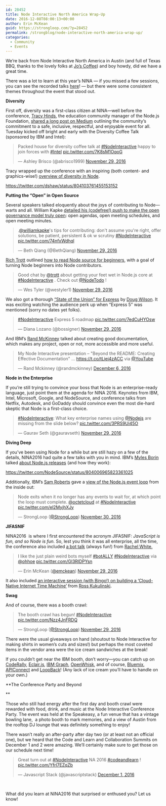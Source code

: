 ```yaml
---
id: 28452
title: Node Interactive North America Wrap-Up
date: 2016-12-08T08:00:13+00:00
author: Erin McKean
guid: https://strongloop.com/?p=28452
permalink: /strongblog/node-interactive-north-america-wrap-up/
categories:
  - Community
  - Events
---
```

We&#8217;re back from Node Interactive North America in Austin (and full of Texas BBQ, thanks to the lovely folks at [Jo&#8217;s Coffee](http://www.joscoffee.com/downtown-jos/)) and boy howdy, did we have a great time.

There was a lot to learn at this year&#8217;s NINA — if you missed a few sessions, you can see the recorded talks [here](https://www.youtube.com/playlist?list=PLfMzBWSH11xYaaHMalNKqcEurBH8LstB8)! — but there were some consistent themes throughout the event that stood out.

**Diversity**

First off, diversity was a first-class citizen at NINA—well before the conference, [Tracy Hinds](https://twitter.com/HackyGoLucky), the education community manager of the Node.js Foundation, [shared a long post on Medium](https://medium.com/@nodejs/working-towards-a-safer-inclusive-event-node-js-interactive-north-america-808edcd771f7#.ncnwk0ere) outlining the community&#8217;s commitment to a safe, inclusive, respectful, and enjoyable event for all. Tuesday kicked off bright and early with the Diversity Coffee Talk (sponsored by IBM and Intel):
  
<!--more-->

<blockquote class="twitter-tweet" data-width="550">
  <p lang="en" dir="ltr">
    Packed house for diversity coffee talk at <a href="https://twitter.com/hashtag/NodeInteractive?src=hash">#NodeInteractive</a> happy to join forces with <a href="https://twitter.com/hashtag/Intel?src=hash">#Intel</a> <a href="https://t.co/7K8sM1OqoG">pic.twitter.com/7K8sM1OqoG</a>
  </p>
  
  <p>
    &mdash; Ashley Brisco (@abrisco1999) <a href="https://twitter.com/abrisco1999/status/803605176259121152">November 29, 2016</a>
  </p>
</blockquote>



Tracy wrapped up the conference with an inspiring (both content- and graphics-wise!) [overview of diversity in Node](https://www.youtube.com/watch?v=pyEQRjU1SZQ&list=PLfMzBWSH11xYaaHMalNKqcEurBH8LstB8&index=63).

https://twitter.com/dshaw/status/804103761455153152

**Putting the &#8220;Open&#8221; in Open Source**

Several speakers talked eloquently about the joys of contributing to Node—warts and all. William Kapke [detailed his (codefree!) push to make the open governance model truly open](https://www.youtube.com/watch?v=SV0p3ET1vpU&list=PLfMzBWSH11xYaaHMalNKqcEurBH8LstB8&index=2): open agendas, open meeting schedules, and open meeting minutes.

<blockquote class="twitter-tweet" data-width="550">
  <p lang="en" dir="ltr">
    .<a href="https://twitter.com/williamkapke">@williamkapke</a>'s tips for contributing: don't assume you're right, offer solutions, be patient, persistent & ok w scrutiny <a href="https://twitter.com/hashtag/NodeInteractive?src=hash">#NodeInteractive</a> <a href="https://t.co/74nfxWdhql">pic.twitter.com/74nfxWdhql</a>
  </p>
  
  <p>
    &mdash; Beth Qiang (@BethQiang) <a href="https://twitter.com/BethQiang/status/803636045451554816">November 29, 2016</a>
  </p>
</blockquote>



[Rich Trott](https://twitter.com/trott/) outlined [how to read Node source for beginners](https://www.youtube.com/watch?v=qOKEAhOGEJ0&list=PLfMzBWSH11xYaaHMalNKqcEurBH8LstB8&index=28), with a goal of turning Node beginners into Node contributors.

<blockquote class="twitter-tweet" data-width="550">
  <p lang="en" dir="ltr">
    Good chat by <a href="https://twitter.com/trott">@trott</a> about getting your feet wet in Node.js core at <a href="https://twitter.com/hashtag/NodeInteractive?src=hash">#NodeInteractive</a> . Check out <a href="https://twitter.com/NodeTodo">@NodeTodo</a> !
  </p>
  
  <p>
    &mdash; Wes Tyler (@westyler1) <a href="https://twitter.com/westyler1/status/803652128849817600">November 29, 2016</a>
  </p>
</blockquote>



We also got a thorough [&#8220;State of the Union&#8221; for Express](https://www.youtube.com/watch?v=HxGt_3F0ULg&list=PLfMzBWSH11xYaaHMalNKqcEurBH8LstB8&index=24) by [Doug Wilson](https://twitter.com/blipsofadoug). It was exciting watching the audience perk up when &#8220;Express 5&#8221; was mentioned (sorry no dates yet folks).

<blockquote class="twitter-tweet" data-width="550">
  <p lang="en" dir="ltr">
    <a href="https://twitter.com/hashtag/NodeInteractive?src=hash">#NodeInteractive</a> Express 5 roadmap <a href="https://t.co/7edCuHYOsw">pic.twitter.com/7edCuHYOsw</a>
  </p>
  
  <p>
    &mdash; Diana Lozano (@bossigner) <a href="https://twitter.com/bossigner/status/803637618327990277">November 29, 2016</a>
  </p>
</blockquote>



And IBM&#8217;s [Rand McKinney](https://twitter.com/randmckinney/) talked about creating good documentation, which makes any project, open or not, more accessible and more useful.

<blockquote class="twitter-tweet" data-width="550">
  <p lang="en" dir="ltr">
    My Node Interactive presentation &#8211; "Beyond the README: Creating Effective Documentation" &#8230; <a href="https://t.co/tLiei4zACC">https://t.co/tLiei4zACC</a> via <a href="https://twitter.com/YouTube">@YouTube</a>
  </p>
  
  <p>
    &mdash; Rand Mckinney (@randmckinney) <a href="https://twitter.com/randmckinney/status/806207973554933760">December 6, 2016</a>
  </p>
</blockquote>



**Node in the Enterprise**

If you&#8217;re still trying to convince your boss that Node is an enterprise-ready language, just point them at the agenda for NINA 2016. Keynotes from IBM, Intel, Microsoft, Google, and NodeSource, and conference talks from Netflix, Autodesk, and GoDaddy should convince even the most die-hard skeptic that Node is a first-class choice.

<blockquote class="twitter-tweet" data-width="550">
  <p lang="en" dir="ltr">
    <a href="https://twitter.com/hashtag/NodeInteractive?src=hash">#NodeInteractive</a>: What key enterprise names using <a href="https://twitter.com/nodejs">@Nodejs</a> are missing from the slide below? <a href="https://t.co/3PRS9Ui45O">pic.twitter.com/3PRS9Ui45O</a>
  </p>
  
  <p>
    &mdash; Gaurav Seth (@gauravseth) <a href="https://twitter.com/gauravseth/status/803626348971368448">November 29, 2016</a>
  </p>
</blockquote>



**Diving Deep**

If you&#8217;ve been using Node for a while but are still hazy on a few of the details, NINA2016 had quite a few talks with you in mind. IBM&#8217;s [Myles Borin](https://twitter.com/thealphanerd) talked [about Node.js releases](https://www.youtube.com/watch?v=8XIhvRIz2aA&list=PLfMzBWSH11xYaaHMalNKqcEurBH8LstB8&index=55) (and how they work):

https://twitter.com/NodeSource/status/804006965823361025

Additionally, IBM&#8217;s [Sam Roberts](https://twitter.com/octetcloud) gave a [view of the Node.js event loop](https://www.youtube.com/watch?v=P9csgxBgaZ8&list=PLfMzBWSH11xYaaHMalNKqcEurBH8LstB8&index=38) from the inside out:

<blockquote class="twitter-tweet" data-width="550">
  <p lang="en" dir="ltr">
    Node exits when it no longer has any events to wait for, at which point the loop must complete. <a href="https://twitter.com/octetcloud">@octetcloud</a> at <a href="https://twitter.com/hashtag/NodeInteractive?src=hash">#NodeInteractive</a> <a href="https://t.co/el2MyjhXJy">pic.twitter.com/el2MyjhXJy</a>
  </p>
  
  <p>
    &mdash; StrongLoop (<a class='bp-suggestions-mention' href='https://strongloop.com/members/strongloop/' rel='nofollow'>@StrongLoop</a>) <a href="https://twitter.com/StrongLoop/status/803980044016226304">November 30, 2016</a>
  </p>
</blockquote>



**JIFASNIF**

NINA2016  is where I first encountered the acronym JIFASNIF: _JavaScript is fun, and so Node is fun._ So, lest you think it was all enterprise, all the time, the conference also included [a bot talk](https://www.youtube.com/watch?v=209PsJ6ytKo&list=PLfMzBWSH11xYaaHMalNKqcEurBH8LstB8&index=5) (always fun!) from [Rachel White.](https://www.twitter.com/ohhoe)

<blockquote class="twitter-tweet" data-width="550">
  <p lang="en" dir="ltr">
    I like the just plain weird bots myself <a href="https://twitter.com/hashtag/botALLY?src=hash">#botALLY</a> <a href="https://twitter.com/hashtag/NodeInteractive?src=hash">#NodeInteractive</a> via <a href="https://twitter.com/ohhoe">@ohhoe</a> <a href="https://t.co/GI3RIDPYsn">pic.twitter.com/GI3RIDPYsn</a>
  </p>
  
  <p>
    &mdash; Erin McKean (<a class='bp-suggestions-mention' href='https://strongloop.com/members/emckean/' rel='nofollow'>@emckean</a>) <a href="https://twitter.com/emckean/status/803660951866048512">November 29, 2016</a>
  </p>
</blockquote>



It also included [an interactive session (with Bingo!) on building a &#8216;Cloud-Native Internet Time Machine&#8217;](https://www.youtube.com/watch?v=1hNgW5Fbiqs&list=PLfMzBWSH11xYaaHMalNKqcEurBH8LstB8&index=10) from [Ross Kukulinski](https://twitter.com/rosskukulinski).

**Swag**

And of course, there was a booth crawl:

<blockquote class="twitter-tweet" data-width="550">
  <p lang="en" dir="ltr">
    The booth crawl has begun! <a href="https://twitter.com/hashtag/NodeInteractive?src=hash">#NodeInteractive</a> <a href="https://t.co/Nzz4JnFRDQ">pic.twitter.com/Nzz4JnFRDQ</a>
  </p>
  
  <p>
    &mdash; StrongLoop (<a class='bp-suggestions-mention' href='https://strongloop.com/members/strongloop/' rel='nofollow'>@StrongLoop</a>) <a href="https://twitter.com/StrongLoop/status/803743959541579776">November 29, 2016</a>
  </p>
</blockquote>



There were the usual giveaways on hand (shoutout to Node Interactive for making shirts in women&#8217;s cuts and sizes!) but perhaps the most coveted items in the vendor area were the ice cream sandwiches at the break!

If you couldn&#8217;t get near the IBM booth, don&#8217;t worry—you can catch up on [CodeRally](http://www.infoq.com/coderally/?utm_source=infoq&utm_medium=Twitter&utm_campaign=11_25), [Eclair.js](https://eclairjs.github.io/), [IBM Graph](http://www-03.ibm.com/software/products/en/ibm-graph), [OpenWhisk](https://developer.ibm.com/openwhisk/), and of course, [Bluemix](http://www.ibm.com/bluemix), [APIConnect](https://developer.ibm.com/apiconnect/) and [LoopBack](http://loopback.io/)! (Any lack of ice cream you&#8217;ll have to handle on your own.)

**The Conference Party and Beyond
  
** 

Those who still had energy after the first day and booth crawl were rewarded with food, drink, and music at the Node Interactive Conference Party. The event was held at the Speakeasy, a fun venue that has a vintage bowling lane,  a photo booth to mark memories, and a view of Austin from the rooftop DJ lounge that was definitely something to enjoy!

There wasn&#8217;t really an after-party after day two (or at least not an official one), but we heard that the Code and Learn and Collaboration Summits on December 1 and 2 were amazing. We&#8217;ll certainly make sure to get those on our schedule next time!

<blockquote class="twitter-tweet" data-width="550">
  <p lang="en" dir="ltr">
    Great turn out at <a href="https://twitter.com/hashtag/NodeInteractive?src=hash">#NodeInteractive</a> NA 2016 <a href="https://twitter.com/hashtag/codeandlearn?src=hash">#codeandlearn</a> ! <a href="https://t.co/Yfrl7EZqZb">pic.twitter.com/Yfrl7EZqZb</a>
  </p>
  
  <p>
    &mdash; Javascript Stack (@javascriptstack) <a href="https://twitter.com/javascriptstack/status/804364570005565440">December 1, 2016</a>
  </p>
</blockquote>



&nbsp;

What did you learn at NINA2016 that surprised or enthused you? Let us know!